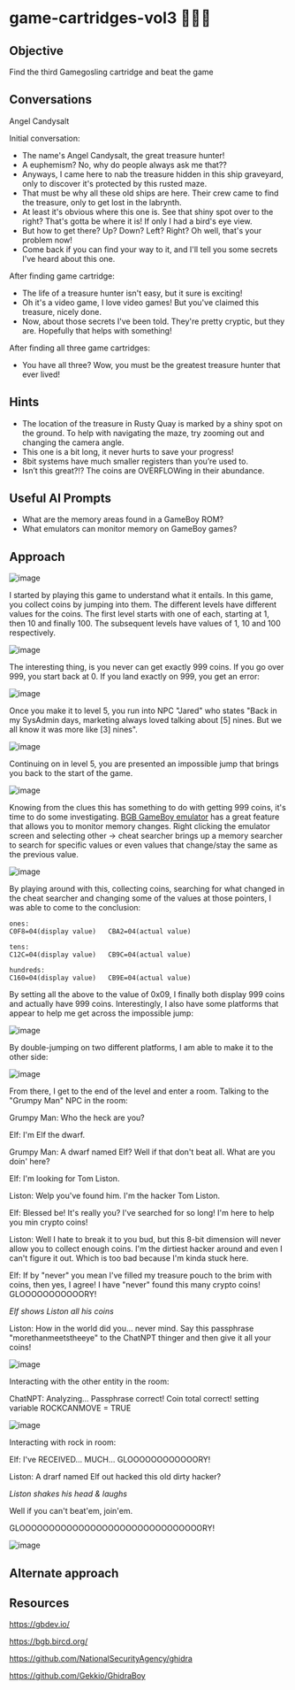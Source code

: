 # game-cartridges-vol3 :christmas_tree::christmas_tree::christmas_tree:
## Objective

Find the third Gamegosling cartridge and beat the game

## Conversations

Angel Candysalt

Initial conversation:

- The name's Angel Candysalt, the great treasure hunter!
- A euphemism? No, why do people always ask me that??
- Anyways, I came here to nab the treasure hidden in this ship graveyard, only to discover it's protected by this rusted maze.
- That must be why all these old ships are here. Their crew came to find the treasure, only to get lost in the labrynth.
- At least it's obvious where this one is. See that shiny spot over to the right? That's gotta be where it is! If only I had a bird's eye view.
- But how to get there? Up? Down? Left? Right? Oh well, that's your problem now!
- Come back if you can find your way to it, and I'll tell you some secrets I've heard about this one.

After finding game cartridge:

- The life of a treasure hunter isn't easy, but it sure is exciting!
- Oh it's a video game, I love video games! But you've claimed this treasure, nicely done.
- Now, about those secrets I've been told. They're pretty cryptic, but they are. Hopefully that helps with something!

After finding all three game cartridges:

- You have all three? Wow, you must be the greatest treasure hunter that ever lived!

## Hints

- The location of the treasure in Rusty Quay is marked by a shiny spot on the ground. To help with navigating the maze, try zooming out and changing the camera angle.
- This one is a bit long, it never hurts to save your progress!
- 8bit systems have much smaller registers than you’re used to.
- Isn’t this great?!? The coins are OVERFLOWing in their abundance.

## Useful AI Prompts

- What are the memory areas found in a GameBoy ROM?
- What emulators can monitor memory on GameBoy games?

## Approach

![image](../img/game3-1)

I started by playing this game to understand what it entails. In this game, you collect coins by jumping into them.  The different levels have different values for the coins.  The first level starts with one of each, starting at 1, then 10 and finally 100. The subsequent levels have values of 1, 10 and 100 respectively.

![image](../img/game3-2)

The interesting thing, is you never can get exactly 999 coins.  If you go over 999, you start back at 0.  If you land exactly on 999, you get an error:

![image](../img/game3-3)

Once you make it to level 5, you run into NPC "Jared" who states "Back in my SysAdmin days, marketing always loved talking about [5] nines. But we all know it was more like [3] nines".

![image](../img/game3-4)

Continuing on in level 5, you are presented an impossible jump that brings you back to the start of the game.

![image](../img/game3-5)

Knowing from the clues this has something to do with getting 999 coins, it's time to do some investigating. [BGB GameBoy emulator](https://bgb.bircd.org/) has a great feature that allows you to monitor memory changes. Right clicking the emulator screen and selecting other -> cheat searcher brings up a memory searcher to search for specific values or even values that change/stay the same as the previous value.

![image](../img/game3-6)

By playing around with this, collecting coins, searching for what changed in the cheat searcher and changing some of the values at those pointers, I was able to come to the conclusion:

```
ones:
C0F8=04(display value)   CBA2=04(actual value) 

tens:
C12C=04(display value)   CB9C=04(actual value)

hundreds:
C160=04(display value)   CB9E=04(actual value) 
```

By setting all the above to the value of 0x09, I finally both display 999 coins and actually have 999 coins. Interestingly, I also have some platforms that appear to help me get across the impossible jump:

![image](../img/game3-7)

By double-jumping on two different platforms, I am able to make it to the other side:

![image](../img/game3-8)

From there, I get to the end of the level and enter a room. Talking to the "Grumpy Man" NPC in the room:

Grumpy Man: Who the heck are you?

Elf: I'm Elf the dwarf.

Grumpy Man: A dwarf named Elf? Well if that don't beat all. What are you doin' here?

Elf: I'm looking for Tom Liston.

Liston: Welp you've found him. I'm the hacker Tom Liston.

Elf: Blessed be! It's really you? I've searched for so long! I'm here to help you min crypto coins!

Liston: Well I hate to break it to you bud, but this 8-bit dimension will never allow you to collect enough coins. I'm the dirtiest hacker around and even I can't figure it out. Which is too bad because I'm kinda stuck here.

Elf: If by "never" you mean I've filled my treasure pouch to the brim with coins, then yes, I agree! I have "never" found this many crypto coins! GLOOOOOOOOOOORY!

*Elf shows Liston all his coins*

Liston: How in the world did you... never mind. Say this passphrase "morethanmeetstheeye" to the ChatNPT thinger and then give it all your coins!

![image](../img/game3-9)

Interacting with the other entity in the room:

ChatNPT: Analyzing... Passphrase correct! Coin total correct! setting variable ROCKCANMOVE = TRUE

![image](../img/game3-10)

Interacting with rock in room:

Elf: I've RECEIVED... MUCH... GLOOOOOOOOOOOORY!

Liston: A drarf named Elf out hacked this old dirty hacker?

*Liston shakes his head & laughs*

Well if you can't beat'em, join'em.

GLOOOOOOOOOOOOOOOOOOOOOOOOOOOOOOORY!

![image](../img/game3-11)

## Alternate approach

## Resources

https://gbdev.io/

https://bgb.bircd.org/

https://github.com/NationalSecurityAgency/ghidra

https://github.com/Gekkio/GhidraBoy 

